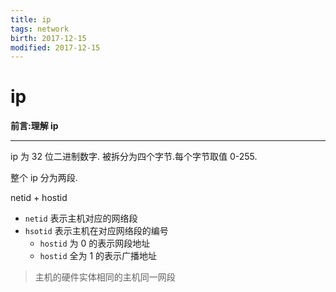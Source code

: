```yaml
---
title: ip    
tags: network      
birth: 2017-12-15      
modified: 2017-12-15      
---
```


ip
===
**前言:理解 ip**

---

ip 为 32 位二进制数字.
被拆分为四个字节.每个字节取值 0-255.

整个 ip 分为两段.

netid + hostid

* `netid` 表示主机对应的网络段
* `hsotid` 表示主机在对应网络段的编号
    * `hostid` 为 0 的表示网段地址
    * `hostid` 全为 1  的表示广播地址
> 主机的硬件实体相同的主机同一网段




